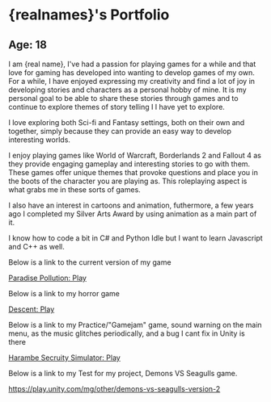 # {realnames}'s Portfolio

## Age: 18

I am {real name}, I've had a passion for playing games for a while and that love for gaming has developed into wanting to develop games of my own. For a while, I have enjoyed expressing my creativity and find a lot of joy in developing stories and characters as a personal hobby of mine. It is my personal goal to be able to share these stories through games and to continue to explore themes of story telling I I have yet to explore. 

I love exploring both Sci-fi and Fantasy settings, both on their own and together, simply because they can provide an easy way to develop interesting worlds.

I enjoy playing games like World of Warcraft, Borderlands 2 and Fallout 4 as they provide engaging gameplay and interesting stories to go with them. These games offer unique themes that provoke questions and place you in the boots of the character you are playing as. This roleplaying aspect is what grabs me in these sorts of games.

I also have an interest in cartoons and animation, futhermore, a few years ago I completed my Silver Arts Award by using animation as a main part of it.

I know how to code a bit in C# and Python Idle but I want to learn Javascript and C++ as well. 

Below is a link to the current version of my game

<a href="game.html">Paradise Pollution: Play</a>

Below is a link to my horror game

<a href="WebGLBuildForPracProj/horror.html">Descent: Play</a>

Below is a link to my Practice/"Gamejam" game, sound warning on the main menu, as the music glitches periodically, and a bug I cant fix in Unity is there

<a href="WebGLForGameJam/GameJam.html">Harambe Secruity Simulator: Play</a>

Below is a link to my Test for my project, Demons VS Seagulls game.

https://play.unity.com/mg/other/demons-vs-seagulls-version-2
